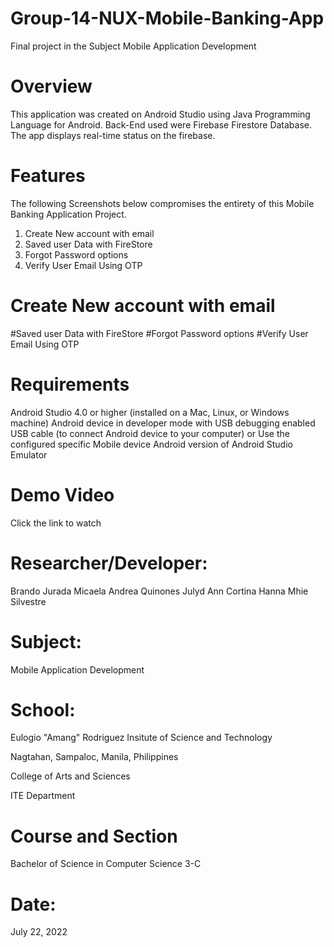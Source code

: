 # Group-14-NUX-Mobile-Banking-App

Final project in the Subject Mobile Application Development

# Overview

This application was created on Android Studio using Java Programming Language for Android. Back-End used were Firebase Firestore Database. The app displays real-time status on the firebase.

# Features
The following Screenshots below compromises the entirety of this Mobile Banking Application Project.
1. Create New account with email
2. Saved user Data with FireStore
4. Forgot Password options
5. Verify User Email Using OTP

# Create New account with email
#Saved user Data with FireStore
#Forgot Password options
#Verify User Email Using OTP

# Requirements
Android Studio 4.0 or higher (installed on a Mac, Linux, or Windows machine)
Android device in developer mode with USB debugging enabled
USB cable (to connect Android device to your computer)
or Use the configured specific Mobile device Android version of Android Studio Emulator

# Demo Video
Click the link to watch

# Researcher/Developer:
Brando Jurada
Micaela Andrea Quinones
Julyd Ann Cortina
Hanna Mhie Silvestre

# Subject:
Mobile Application Development

# School:
Eulogio "Amang" Rodriguez Insitute of Science and Technology

Nagtahan, Sampaloc, Manila, Philippines

College of Arts and Sciences

ITE Department

# Course and Section
Bachelor of Science in Computer Science 3-C

# Date:
July 22, 2022
